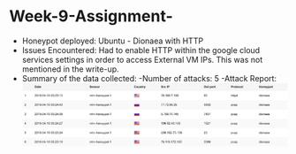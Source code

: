 # Week-9-Assignment-

   - Honeypot deployed: Ubuntu - Dionaea with HTTP
   - Issues Encountered: Had to enable HTTP within the google cloud services settings in order to access External VM IPs. This was not mentioned in the write-up. 
   - Summary of the data collected:
       -Number of attacks: 5
       -Attack Report: ![](https://github.com/jrs3ww/Week-9-Assignment-/blob/master/Attacks.JPG)
 
